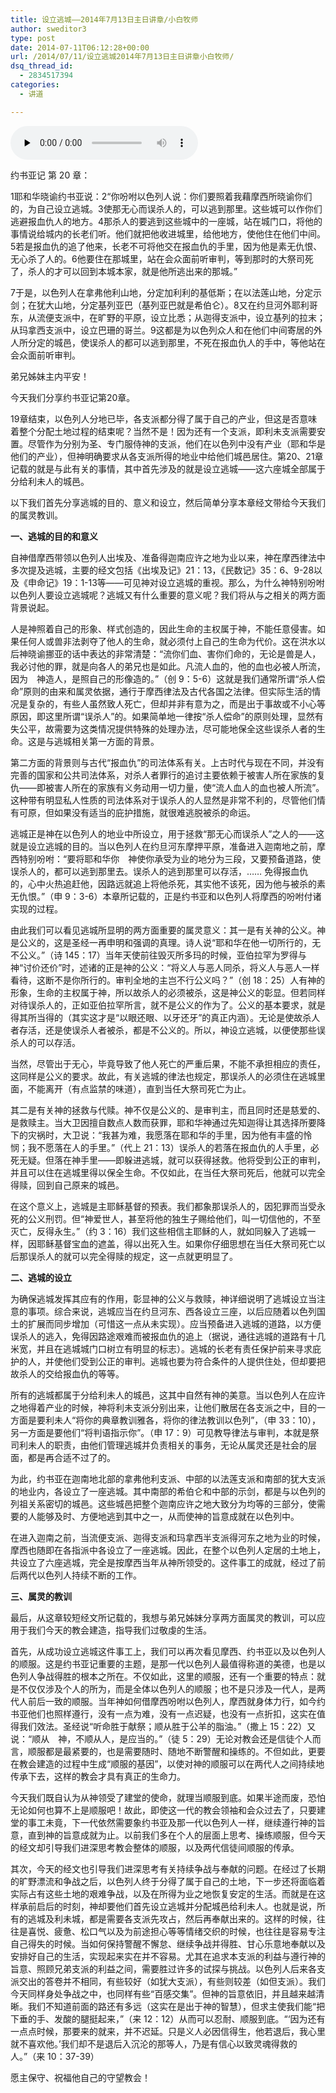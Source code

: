 ```yaml
---
title: 设立逃城——2014年7月13日主日讲章/小白牧师
author: sweditor3
type: post
date: 2014-07-11T06:12:28+00:00
url: /2014/07/11/设立逃城2014年7月13日主日讲章小白牧师/
dsq_thread_id:
  - 2834517394
categories:
  - 讲道

---
```

<div id="c-11289" class="grandmp3">
  <audio src="https://t5.shwchurch.org/wp-content/uploads/2014/07/2014年7月13日讲道录音.mp3" controls false preload="none" autobuffer="false"></audio>
</div>

约书亚记 第 20 章：

1耶和华晓谕约书亚说：2“你吩咐以色列人说：你们要照着我藉摩西所晓谕你们的，为自己设立逃城。3使那无心而误杀人的，可以逃到那里。这些城可以作你们逃避报血仇人的地方。4那杀人的要逃到这些城中的一座城，站在城门口，将他的事情说给城内的长老们听。他们就把他收进城里，给他地方，使他住在他们中间。5若是报血仇的追了他来，长老不可将他交在报血仇的手里，因为他是素无仇恨、无心杀了人的。6他要住在那城里，站在会众面前听审判，等到那时的大祭司死了，杀人的才可以回到本城本家，就是他所逃出来的那城。”

7于是，以色列人在拿弗他利山地，分定加利利的基低斯；在以法莲山地，分定示剑；在犹大山地，分定基列亚巴（基列亚巴就是希伯仑）。8又在约旦河外耶利哥东，从流便支派中，在旷野的平原，设立比悉；从迦得支派中，设立基列的拉末；从玛拿西支派中，设立巴珊的哥兰。9这都是为以色列众人和在他们中间寄居的外人所分定的城邑，使误杀人的都可以逃到那里，不死在报血仇人的手中，等他站在会众面前听审判。

弟兄姊妹主内平安！

今天我们分享约书亚记第20章。

19章结束，以色列人分地已毕，各支派都分得了属于自己的产业，但这是否意味着整个分配土地过程的结束呢？当然不是！因为还有一个支派，即利未支派需要安置。尽管作为分别为圣、专门服侍神的支派，他们在以色列中没有产业（耶和华是他们的产业），但神明确要求从各支派所得的地业中给他们城邑居住。第20、21章记载的就是与此有关的事情，其中首先涉及的就是设立逃城——这六座城全部属于分给利未人的城邑。

以下我们首先分享逃城的目的、意义和设立，然后简单分享本章经文带给今天我们的属灵教训。

**一、逃城的目的和意义**

自神借摩西带领以色列人出埃及、准备得迦南应许之地为业以来，神在摩西律法中多次提及逃城，主要的经文包括《出埃及记》21：13，《民数记》35：6、9-28以及《申命记》19：1-13等——可见神对设立逃城的重视。那么，为什么神特别吩咐以色列人要设立逃城呢？逃城又有什么重要的意义呢？我们将从与之相关的两方面背景说起。

人是神照着自己的形象、样式创造的，因此生命的主权属于神，不能任意侵害。如果任何人或兽非法剥夺了他人的生命，就必须付上自己的生命为代价。这在洪水以后神晓谕挪亚的话中表达的非常清楚：“流你们血、害你们命的，无论是兽是人，我必讨他的罪，就是向各人的弟兄也是如此。凡流人血的，他的血也必被人所流，因为　神造人，是照自己的形像造的。”（创 9：5-6）这就是我们通常所谓“杀人偿命”原则的由来和属灵依据，通行于摩西律法及古代各国之法律。但实际生活的情况是复杂的，有些人虽然致人死亡，但却并非有意为之，而是出于事故或不小心等原因，即这里所谓“误杀人”的。如果简单地一律按“杀人偿命”的原则处理，显然有失公平，故需要为这类情况提供特殊的处理办法，尽可能地保全这些误杀人者的生命。这是与逃城相关第一方面的背景。

第二方面的背景则与古代“报血仇”的司法体系有关。上古时代与现在不同，并没有完善的国家和公共司法体系，对杀人者罪行的追讨主要依赖于被害人所在家族的复仇——即被害人所在的家族有义务动用一切力量，使“流人血人的血也被人所流”。这种带有明显私人性质的司法体系对于误杀人的人显然是非常不利的，尽管他们情有可原，但如果没有适当的庇护措施，就很难逃脱被杀的命运。

逃城正是神在以色列人的地业中所设立，用于拯救“那无心而误杀人”之人的——这就是设立逃城的目的。当以色列人在约旦河东摩押平原，准备进入迦南地之前，摩西特别吩咐：“要将耶和华你　神使你承受为业的地分为三段，又要预备道路，使误杀人的，都可以逃到那里去。误杀人的逃到那里可以存活，…… 免得报血仇的，心中火热追赶他，因路远就追上将他杀死，其实他不该死，因为他与被杀的素无仇恨。”（申 9：3-6）本章所记载的，正是约书亚和以色列人将摩西的吩咐付诸实现的过程。

由此我们可以看见逃城所显明的两方面重要的属灵意义：其一是有关神的公义。神是公义的，这是圣经一再申明和强调的真理。诗人说“耶和华在他一切所行的，无不公义。”（诗 145：17）当年天使前往毁灭所多玛的时候，亚伯拉罕为罗得与神“讨价还价”时，述诸的正是神的公义：“将义人与恶人同杀，将义人与恶人一样看待，这断不是你所行的。审判全地的主岂不行公义吗？”（创 18：25）人有神的形象，生命的主权属于神，所以故杀人的必须被杀，这是神公义的彰显。但若同样对待误杀人的，正如亚伯拉罕所言，就不是公义的作为了。公义的基本要求，就是得其所当得的（其实这才是“以眼还眼、以牙还牙”的真正内涵）。无论是使故杀人者存活，还是使误杀人者被杀，都是不公义的。所以，神设立逃城，以便使那些误杀人的可以存活。

当然，尽管出于无心，毕竟导致了他人死亡的严重后果，不能不承担相应的责任，这同样是公义的要求。故此，有关逃城的律法也规定，那误杀人的必须住在逃城里面，不能离开（有点监禁的味道），直到当任大祭司死亡为止。
  
其二是有关神的拯救与代赎。神不仅是公义的、是审判主，而且同时还是慈爱的、是救赎主。当大卫因擅自数点人数而获罪，耶和华神通过先知迦得让其选择所要降下的灾祸时，大卫说：“我甚为难，我愿落在耶和华的手里，因为他有丰盛的怜悯；我不愿落在人的手里。”（代上 21：13）误杀人的若落在报血仇的人手里，必死无疑。但落在神手里——即躲进逃城，就可以获得拯救。他将受到公正的审判，并且可以住在逃城里得以保全生命。不仅如此，在当任大祭司死后，他就可以完全得赎，回到自己原来的城邑。

在这个意义上，逃城是主耶稣基督的预表。我们都象那误杀人的，因犯罪而当受永死的公义刑罚。但“神爱世人，甚至将他的独生子赐给他们，叫一切信他的，不至灭亡，反得永生。”（约 3：16）我们这些相信主耶稣的人，就如同躲入了逃城一样，因耶稣基督宝血的遮盖，得以出死入生。如果你仔细思想在当任大祭司死亡以后那误杀人的就可以完全得赎的规定，这一点就更明显了。

**二、逃城的设立**

为确保逃城发挥其应有的作用，彰显神的公义与救赎，神详细说明了逃城设立当注意的事项。综合来说，逃城应当在约旦河东、西各设立三座，以后应随着以色列国土的扩展而同步增加（可惜这一点从未实现）。应当预备进入逃城的道路，以方便误杀人的逃入，免得因路途艰难而被报血仇的追上（据说，通往逃城的道路有十几米宽，并且在逃城城门口树立有明显的标志）。逃城的长老有责任保护前来寻求庇护的人，并使他们受到公正的审判。逃城也要为符合条件的人提供住处，但却要把故杀人的交给报血仇的等等。

所有的逃城都属于分给利未人的城邑，这其中自然有神的美意。当以色列人在应许之地得着产业的时候，神将利未支派分别出来，让他们散居在各支派之中，目的一方面是要利未人“将你的典章教训雅各，将你的律法教训以色列”，（申 33：10），另一方面是要他们“将判语指示你”。（申 17：9）可见教导律法与审判，本就是祭司利未人的职责，由他们管理逃城并负责相关的事务，无论从属灵还是社会的层面，都是再合适不过了的。

为此，约书亚在迦南地北部的拿弗他利支派、中部的以法莲支派和南部的犹大支派的地业内，各设立了一座逃城。其中南部的希伯仑和中部的示剑，都是与以色列的列祖关系密切的城邑。这些城邑把整个迦南应许之地大致分为均等的三部分，使需要的人能够及时、方便地逃到其中之一，从而使神的旨意成就在以色列中。

在进入迦南之前，当流便支派、迦得支派和玛拿西半支派得河东之地为业的时候，摩西也随即在各指派中各设立了一座逃城。因此，在整个以色列人定居的土地上，共设立了六座逃城，完全是按摩西当年从神所领受的。这件事工的成就，经过了前后两代以色列人持续不断的工作。

**三、属灵的教训**

最后，从这章较短经文所记载的，我想与弟兄姊妹分享两方面属灵的教训，可以应用于我们今天的教会建造，指导我们过敬虔的生活。

首先，从成功设立逃城这件事工上，我们可以再次看见摩西、约书亚以及以色列人的顺服。这是约书亚记重要的主题，是那一代以色列人最值得称道的美德，也是以色列人争战得胜的根本之所在。不仅如此，这里的顺服，还有一个重要的特点：就是不仅仅涉及个人的所为，而是全体以色列人的顺服；也不是只涉及一代人，是两代人前后一致的顺服。当年神如何借摩西吩咐以色列人，摩西就身体力行，如今约书亚他们也照样遵行，没有一点为难，没有一点迟疑，也没有一点折扣，这实在值得我们效法。圣经说“听命胜于献祭；顺从胜于公羊的脂油。”（撒上 15：22）又说：“顺从　神，不顺从人，是应当的。”（徒 5：29）无论对教会还是信徒个人而言，顺服都是最紧要的，也是需要随时、随地不断警醒和操练的。不但如此，更要在教会建造的过程中生成“顺服的基因”，以使对神的顺服可以在两代人之间持续地传承下去，这样的教会才具有真正的生命力。

今天我们既自认为从神领受了建堂的使命，就理当顺服到底。如果半途而废，恐怕无论如何也算不上是顺服吧！故此，即使这一代的教会领袖和会众过去了，只要建堂的事工未竟，下一代依然需要象约书亚及那一代以色列人一样，继续遵行神的旨意，直到神的旨意成就为止。以前我们多在个人的层面上思考、操练顺服，但今天的经文却引导我们进深思考教会整体的顺服，以及两代信徒间顺服的传承。

其次，今天的经文也引导我们进深思考有关持续争战与奉献的问题。在经过了长期的旷野漂流和争战之后，以色列人终于分得了属于自己的土地，下一步还将面临着实际占有这些土地的艰难争战，以及在所得为业之地恢复安定的生活。而就是在这样承前启后的时刻，神却要他们首先设立逃城并分配城邑给利未人。也就是说，所有的逃城及利未城，都是需要各支派先攻占，然后再奉献出来的。这样的时候，往往是喜悦、疲惫、松口气以及为前途担心等等情绪交织的时候，也往往是容易专注自己得失的时候。当如何保持警醒不懈怠、继续争战并得胜、甘心乐意地奉献以及安排好自己的生活，实现起来实在并不容易。尤其在追求本支派的利益与遵行神的旨意、照顾兄弟支派的利益之间，需要胜过许多的试探与挑战。以色列人后来各支派交出的答卷并不相同，有些较好（如犹大支派），有些则较差（如但支派）。我们今天同样身处争战之中，也同样有些“百感交集”。但神的旨意依旧，并且越来越清晰。我们不知道前面的路还有多远（这实在是出于神的智慧），但求主使我们能“把下垂的手、发酸的腿挺起来，”（来 12：12）从而可以忍耐、顺服到底。“‘因为还有一点点时候，那要来的就来，并不迟延。只是义人必因信得生，他若退后，我心里就不喜欢他。’我们却不是退后入沉沦的那等人，乃是有信心以致灵魂得救的人。”（来 10：37-39）

愿主保守、祝福他自己的守望教会！